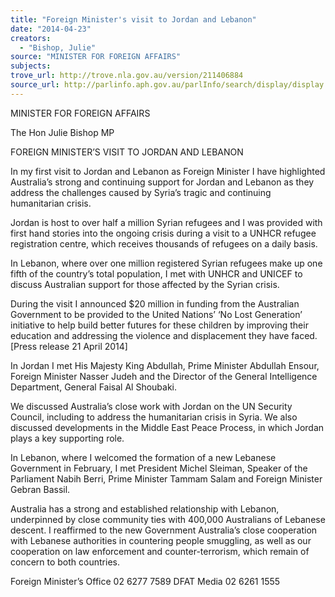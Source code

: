 ```yaml
---
title: "Foreign Minister's visit to Jordan and Lebanon"
date: "2014-04-23"
creators:
  - "Bishop, Julie"
source: "MINISTER FOR FOREIGN AFFAIRS"
subjects:
trove_url: http://trove.nla.gov.au/version/211406884
source_url: http://parlinfo.aph.gov.au/parlInfo/search/display/display.w3p;query=Id%3A%22media/pressrel/3126415%22
---
```


 

 

 MINISTER FOR FOREIGN AFFAIRS  

 The Hon Julie Bishop MP  

 FOREIGN MINISTER’S VISIT TO JORDAN AND LEBANON     

 In my first visit to Jordan and Lebanon as Foreign Minister I have highlighted Australia’s  strong and continuing support for Jordan and Lebanon as they address the challenges  caused by Syria’s tragic and continuing humanitarian crisis.     

 Jordan is host to over half a million Syrian refugees and I was provided with first hand  stories into the ongoing crisis during a visit to a UNHCR refugee registration centre, which  receives thousands of refugees on a daily basis.     

 In Lebanon, where over one million registered Syrian refugees make up one fifth of the  country’s total population, I met with UNHCR and UNICEF to discuss Australian support  for those affected by the Syrian crisis.     

 During the visit I announced $20 million in funding from the Australian Government to be  provided to the United Nations’ ‘No Lost Generation’  initiative to help build better futures  for these children by improving their education and addressing the violence and  displacement they have faced. [Press release 21 April 2014]     

 In Jordan I met His Majesty King Abdullah, Prime Minister Abdullah Ensour,   Foreign Minister Nasser Judeh and the Director of the General Intelligence Department,  General Faisal Al Shoubaki.     

 We discussed Australia’s close work with Jordan on the UN Security Council, including to  address the humanitarian crisis in Syria. We also discussed developments in the Middle  East Peace Process, in which Jordan plays a key supporting role.     

 In Lebanon, where I welcomed the formation of a new Lebanese Government in February,  I met President Michel Sleiman, Speaker of the Parliament Nabih Berri, Prime Minister  Tammam Salam and Foreign Minister Gebran Bassil.     

 Australia has a strong and established relationship with Lebanon, underpinned by close  community ties with 400,000 Australians of Lebanese descent.   I reaffirmed to the new  Government Australia’s close cooperation with Lebanese authorities in countering people  smuggling, as well as our cooperation on law enforcement and counter-terrorism, which  remain of concern to both countries.   

 Foreign Minister’s Office 02 6277 7589   DFAT Media 02 6261 1555  

